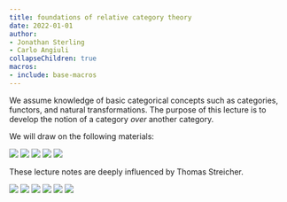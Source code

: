 ```yaml
---
title: foundations of relative category theory
date: 2022-01-01
author:
- Jonathan Sterling
- Carlo Angiuli
collapseChildren: true
macros:
- include: base-macros
---
```


We assume knowledge of basic categorical concepts such as categories, functors,
and natural transformations. The purpose of this lecture is to develop the
notion of a category *over* another category.

We will draw on the following materials:

![](ahrens-lumsdaine-2019)
![](benabou-1985)
![](borceux-hca-2)
![](jacobs-1999)
![](streicher-fcjb)

These lecture notes are deeply influenced by Thomas Streicher.

![](frct-000R)
![](frct-0008)
![](frct-0009)
![](frct-000E)
![](frct-000N)
![](frct-0012)
